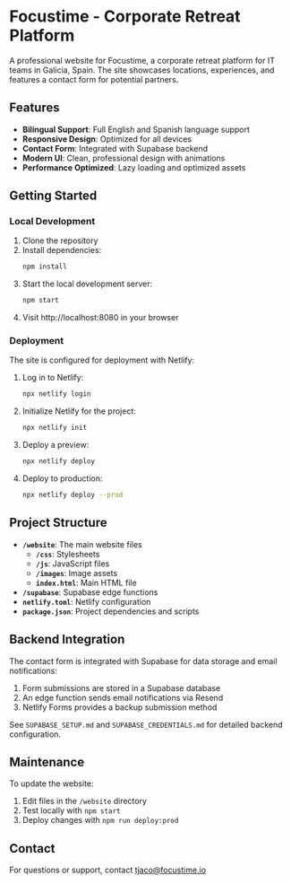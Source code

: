 # Focustime - Corporate Retreat Platform

A professional website for Focustime, a corporate retreat platform for IT teams in Galicia, Spain. The site showcases locations, experiences, and features a contact form for potential partners.

## Features

- **Bilingual Support**: Full English and Spanish language support
- **Responsive Design**: Optimized for all devices
- **Contact Form**: Integrated with Supabase backend
- **Modern UI**: Clean, professional design with animations
- **Performance Optimized**: Lazy loading and optimized assets

## Getting Started

### Local Development

1. Clone the repository
2. Install dependencies:
   ```bash
   npm install
   ```
3. Start the local development server:
   ```bash
   npm start
   ```
4. Visit http://localhost:8080 in your browser

### Deployment

The site is configured for deployment with Netlify:

1. Log in to Netlify:
   ```bash
   npx netlify login
   ```

2. Initialize Netlify for the project:
   ```bash
   npx netlify init
   ```

3. Deploy a preview:
   ```bash
   npx netlify deploy
   ```

4. Deploy to production:
   ```bash
   npx netlify deploy --prod
   ```

## Project Structure

- **`/website`**: The main website files
  - **`/css`**: Stylesheets
  - **`/js`**: JavaScript files
  - **`/images`**: Image assets
  - **`index.html`**: Main HTML file
- **`/supabase`**: Supabase edge functions
- **`netlify.toml`**: Netlify configuration
- **`package.json`**: Project dependencies and scripts

## Backend Integration

The contact form is integrated with Supabase for data storage and email notifications:

1. Form submissions are stored in a Supabase database
2. An edge function sends email notifications via Resend
3. Netlify Forms provides a backup submission method

See `SUPABASE_SETUP.md` and `SUPABASE_CREDENTIALS.md` for detailed backend configuration.

## Maintenance

To update the website:

1. Edit files in the `/website` directory
2. Test locally with `npm start`
3. Deploy changes with `npm run deploy:prod`

## Contact

For questions or support, contact tjaco@focustime.io

